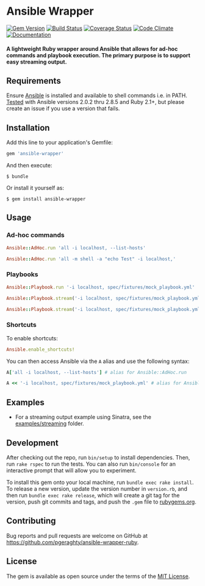 # Ansible Wrapper

[![Gem Version](https://badge.fury.io/rb/ansible-wrapper.svg)](http://badge.fury.io/rb/ansible-wrapper)
[![Build Status](https://travis-ci.com/pgeraghty/ansible-wrapper-ruby.svg?branch=master)](https://travis-ci.com/pgeraghty/ansible-wrapper-ruby)
[![Coverage Status](https://coveralls.io/repos/github/pgeraghty/ansible-wrapper-ruby/badge.svg?branch=master)](https://coveralls.io/github/pgeraghty/ansible-wrapper-ruby?branch=master)
[![Code Climate](https://codeclimate.com/github/pgeraghty/ansible-wrapper-ruby/badges/gpa.svg)](https://codeclimate.com/github/pgeraghty/ansible-wrapper-ruby)
[![Documentation](http://inch-ci.org/github/pgeraghty/ansible-wrapper-ruby.svg?branch=master)](http://inch-ci.org/github/pgeraghty/ansible-wrapper-ruby)

#### A lightweight Ruby wrapper around Ansible that allows for ad-hoc commands and playbook execution. The primary purpose is to support easy streaming output.

## Requirements

Ensure [Ansible](http://docs.ansible.com/intro_getting_started.html) is installed and available to shell commands i.e. in PATH.
[Tested](https://travis-ci.org/pgeraghty/ansible-wrapper-ruby) with Ansible versions 2.0.2 thru 2.8.5 and Ruby 2.1+, but please create an issue if you use a version that fails.

## Installation

Add this line to your application's Gemfile:

```ruby
gem 'ansible-wrapper'
```

And then execute:

    $ bundle

Or install it yourself as:

    $ gem install ansible-wrapper

## Usage

### Ad-hoc commands

```ruby
Ansible::AdHoc.run 'all -i localhost, --list-hosts'
```

```ruby
Ansible::AdHoc.run 'all -m shell -a "echo Test" -i localhost,'
```

### Playbooks

```ruby
Ansible::Playbook.run '-i localhost, spec/fixtures/mock_playbook.yml'
```

```ruby
Ansible::Playbook.stream('-i localhost, spec/fixtures/mock_playbook.yml') # defaults to standard output
```

```ruby
Ansible::Playbook.stream('-i localhost, spec/fixtures/mock_playbook.yml') { |line_of_output| puts line_of_output }
```

### Shortcuts

To enable shortcuts:

```ruby
Ansible.enable_shortcuts!
```

You can then access Ansible via the `A` alias and use the following syntax:

```ruby
A['all -i localhost, --list-hosts'] # alias for Ansible::AdHoc.run
```

```ruby
A << '-i localhost, spec/fixtures/mock_playbook.yml' # alias for Ansible::Playbook.stream
```

## Examples

* For a streaming output example using Sinatra, see the [examples/streaming](examples/streaming) folder.

## Development

After checking out the repo, run `bin/setup` to install dependencies. Then, run `rake rspec` to run the tests. You can also run `bin/console` for an interactive prompt that will allow you to experiment.

To install this gem onto your local machine, run `bundle exec rake install`. To release a new version, update the version number in `version.rb`, and then run `bundle exec rake release`, which will create a git tag for the version, push git commits and tags, and push the `.gem` file to [rubygems.org](https://rubygems.org).

## Contributing

Bug reports and pull requests are welcome on GitHub at https://github.com/pgeraghty/ansible-wrapper-ruby.


## License

The gem is available as open source under the terms of the [MIT License](http://opensource.org/licenses/MIT).

